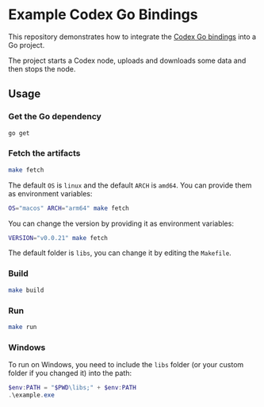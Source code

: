 # Example Codex Go Bindings

This repository demonstrates how to integrate the [Codex Go bindings](https://github.com/codex-storage/codex-go-bindings) into a Go project.

The project starts a Codex node, uploads and downloads some data and then stops the node.

## Usage

### Get the Go dependency

```sh
go get 
```

### Fetch the artifacts

```sh
make fetch
```

The default `OS` is `linux` and the default `ARCH` is `amd64`.
You can provide them as environment variables:

```sh
OS="macos" ARCH="arm64" make fetch
```

You can change the version by providing it as environment variables:

```sh
VERSION="v0.0.21" make fetch
```

The default folder is `libs`, you can change it by editing the `Makefile`.

### Build

```sh
make build
```

### Run

```sh
make run
```

### Windows

To run on Windows, you need to include the `libs` folder (or your custom folder if you changed it) into the path: 


```powershell
$env:PATH = "$PWD\libs;" + $env:PATH
.\example.exe
```